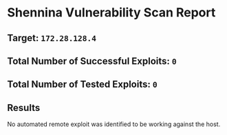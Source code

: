 # Shennina Vulnerability Scan Report

## Target: `172.28.128.4`



## Total Number of Successful Exploits: `0`

## Total Number of Tested Exploits: `0`

## Results

No automated remote exploit was identified to be working against the host.

